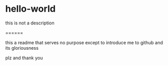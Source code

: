 # hello-world
this is not a description

======

this a readme that serves no purpose except to introduce me to github and its gloriousness

plz and thank you
